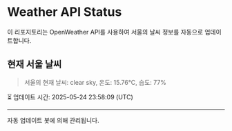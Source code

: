 
# Weather API Status

이 리포지토리는 OpenWeather API를 사용하여 서울의 날씨 정보를 자동으로 업데이트합니다.

## 현재 서울 날씨
> 서울의 현재 날씨: clear sky, 온도: 15.76°C, 습도: 77%

⏳ 업데이트 시간: 2025-05-24 23:58:09 (UTC)

---
자동 업데이트 봇에 의해 관리됩니다.
